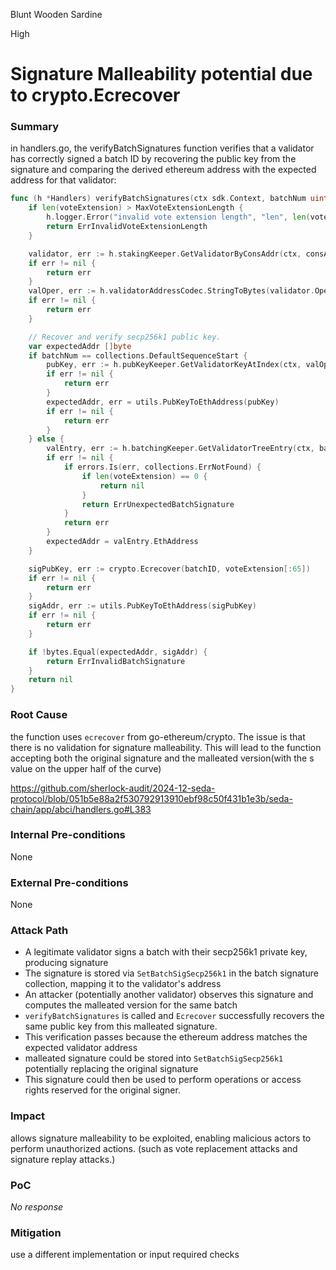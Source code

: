 Blunt Wooden Sardine

High

# Signature Malleability potential due to crypto.Ecrecover

### Summary

in handlers.go, the verifyBatchSignatures function verifies that a validator has correctly signed a batch ID by recovering the public key from the signature and comparing the derived ethereum address with the expected address for that validator: 
```go
func (h *Handlers) verifyBatchSignatures(ctx sdk.Context, batchNum uint64, batchID, voteExtension, consAddr []byte) error {
	if len(voteExtension) > MaxVoteExtensionLength {
		h.logger.Error("invalid vote extension length", "len", len(voteExtension))
		return ErrInvalidVoteExtensionLength
	}

	validator, err := h.stakingKeeper.GetValidatorByConsAddr(ctx, consAddr)
	if err != nil {
		return err
	}
	valOper, err := h.validatorAddressCodec.StringToBytes(validator.OperatorAddress)
	if err != nil {
		return err
	}

	// Recover and verify secp256k1 public key.
	var expectedAddr []byte
	if batchNum == collections.DefaultSequenceStart {
		pubKey, err := h.pubKeyKeeper.GetValidatorKeyAtIndex(ctx, valOper, utils.SEDAKeyIndexSecp256k1)
		if err != nil {
			return err
		}
		expectedAddr, err = utils.PubKeyToEthAddress(pubKey)
		if err != nil {
			return err
		}
	} else {
		valEntry, err := h.batchingKeeper.GetValidatorTreeEntry(ctx, batchNum-1, valOper)
		if err != nil {
			if errors.Is(err, collections.ErrNotFound) {
				if len(voteExtension) == 0 {
					return nil
				}
				return ErrUnexpectedBatchSignature
			}
			return err
		}
		expectedAddr = valEntry.EthAddress
	}

	sigPubKey, err := crypto.Ecrecover(batchID, voteExtension[:65])
	if err != nil {
		return err
	}
	sigAddr, err := utils.PubKeyToEthAddress(sigPubKey)
	if err != nil {
		return err
	}

	if !bytes.Equal(expectedAddr, sigAddr) {
		return ErrInvalidBatchSignature
	}
	return nil
}
```

### Root Cause

the function uses `ecrecover` from go-ethereum/crypto. The issue is that there is no validation for signature malleability. This will lead to the function accepting both the original signature and the malleated version(with the s value on the upper half of the curve)


https://github.com/sherlock-audit/2024-12-seda-protocol/blob/051b5e88a2f530792913910ebf98c50f431b1e3b/seda-chain/app/abci/handlers.go#L383 

### Internal Pre-conditions

None

### External Pre-conditions

None

### Attack Path

- A legitimate validator signs a batch with their secp256k1 private key, producing signature
- The signature is stored via `SetBatchSigSecp256k1` in the batch signature collection, mapping it to the validator's address
- An attacker (potentially another validator) observes this signature and computes the malleated version for the same batch
- `verifyBatchSignatures` is called and `Ecrecover` successfully recovers the same public key from this malleated signature.
- This verification passes because the ethereum address matches the expected validator address
- malleated signature could be stored into `SetBatchSigSecp256k1` potentially replacing the original signature
- This signature could then be used to perform operations or access rights reserved for the original signer.


### Impact

allows signature malleability to be exploited, enabling malicious actors to perform unauthorized actions. (such as vote replacement attacks and signature replay attacks.)

### PoC

_No response_

### Mitigation

use a different implementation or input required checks